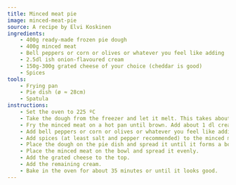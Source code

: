 ```yaml
---
title: Minced meat pie
image: minced-meat-pie
source: A recipe by Elvi Koskinen
ingredients:
    - 400g ready-made frozen pie dough
    - 400g minced meat
    - Bell peppers or corn or olives or whatever you feel like adding
    - 2.5dl ish onion-flavoured cream
    - 150g-300g grated cheese of your choice (cheddar is good)
    - Spices
tools:
    - Frying pan
    - Pie dish (ø ≈ 28cm)
    - Spatula
instructions:
    - Set the oven to 225 ºC
    - Take the dough from the freezer and let it melt. This takes about 30 minutes or so.
    - Fry the minced meat on a hot pan until brown. Add about 1 dl cream to the mix in small portions while frying.
    - Add bell peppers or corn or olives or whatever you feel like adding
    - Add spices (at least salt and pepper recommended) to the minced meat.
    - Place the dough on the pie dish and spread it until it forms a bowl.
    - Place the minced meat on the bowl and spread it evenly.
    - Add the grated cheese to the top.
    - Add the remaining cream.
    - Bake in the oven for about 35 minutes or until it looks good.
---
```


